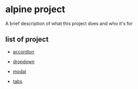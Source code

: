 # alpine project

A brief description of what this project does and who it's for

## list of project

- [accordion](https://github.com/dark-noob830/alpine-project/tree/main/accordion)

- [dropdown](https://github.com/dark-noob830/alpine-project/tree/main/dropdown)

- [modal](https://github.com/dark-noob830/alpine-project/tree/main/modal)

- [tabs](https://github.com/dark-noob830/alpine-project/tree/main/tabs)
